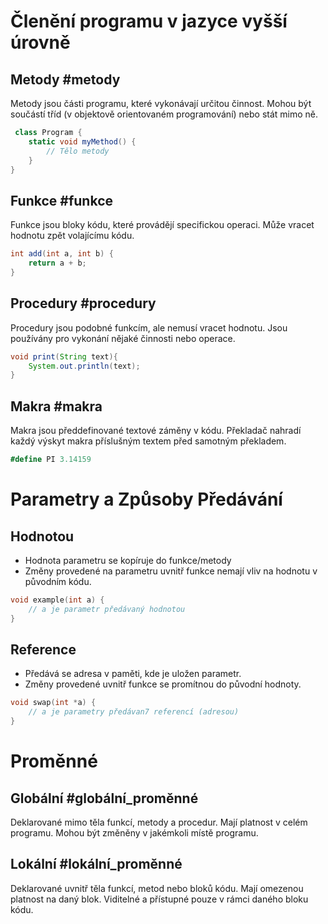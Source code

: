# Členění programu v jazyce vyšší úrovně

## Metody #metody
Metody jsou části programu, které vykonávají určitou činnost. Mohou být součástí tříd (v objektově orientovaném programování) nebo stát mimo ně.

```c#
 class Program {
    static void myMethod() {
        // Tělo metody
    }
}
```

## Funkce #funkce
Funkce jsou bloky kódu, které provádějí specifickou operaci. Může vracet hodnotu zpět volajícímu kódu.
```c#
int add(int a, int b) {
    return a + b;
}
```

## Procedury #procedury
Procedury jsou podobné funkcím, ale nemusí vracet hodnotu. Jsou používány pro vykonání nějaké činnosti nebo operace.
```java
void print(String text){
	System.out.println(text);
}
```

## Makra #makra
Makra jsou předdefinované textové záměny v kódu. Překladač nahradí každý výskyt makra příslušným textem před samotným překladem.
```c#
#define PI 3.14159
```
# Parametry a Způsoby Předávání

## Hodnotou
- Hodnota parametru se kopíruje do funkce/metody
- Změny provedené na parametru uvnitř funkce nemají vliv na hodnotu v původním kódu.
```c
void example(int a) {
    // a je parametr předávaný hodnotou
}
```
## Reference
- Předává se adresa v paměti, kde je uložen parametr.
- Změny provedené uvnitř funkce se promítnou do původní hodnoty.
```c
void swap(int *a) {
    // a je parametry předávan7 referencí (adresou)
}
```
# Proměnné

## Globální #globální_proměnné
Deklarované mimo těla funkcí, metody a procedur. Mají platnost v celém programu. Mohou být změněny v jakémkoli místě programu.
## Lokální #lokální_proměnné
Deklarované uvnitř těla funkcí, metod nebo bloků kódu. Mají omezenou platnost na daný blok.
Viditelné a přístupné pouze v rámci daného bloku kódu.